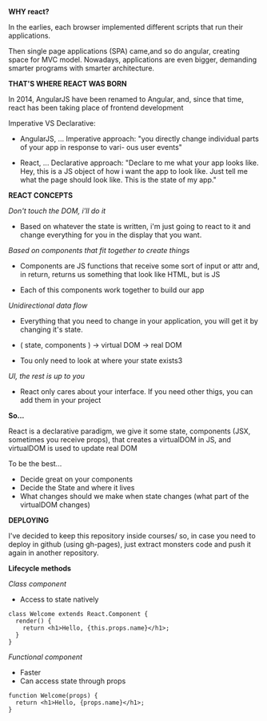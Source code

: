 **WHY react?**

In the earlies, each browser implemented different scripts that run their applications.

Then single page applications (SPA) came,and so do angular, creating space for MVC model. Nowadays, applications are even bigger, demanding smarter programs with smarter architecture.

**THAT'S WHERE REACT WAS BORN**

In 2014, AngularJS have been renamed to Angular,
and, since that time, react has been taking place
of frontend development

Imperative VS Declarative:

- AngularJS, ...
  Imperative approach: "you directly change
  individual parts of your app in response to vari-
  ous user events"

- React, ...
  Declarative approach: "Declare to me what your
  app looks like. Hey, this is a JS object of how
  i want the app to look like. Just tell me what
  the page should look like. This is the state of
  my app."

**REACT CONCEPTS**

_Don't touch the DOM, i'll do it_

- Based on whatever the state is written, i'm just going to react to it and change everything for you in the display that you want.

_Based on components that fit together to create things_

- Components are JS functions that receive some sort of input or attr and, in return, returns us something that look like HTML, but is JS

- Each of this components work together to build our app

_Unidirectional data flow_

- Everything that you need to change in your application, you will get it by changing it's state.

- ( state, components ) -> virtual DOM -> real DOM

- Tou only need to look at where your state exists3

_UI, the rest is up to you_

- React only cares about your interface. If you need other thigs, you can add them in your project

**So...**

React is a declarative paradigm, we give it some state, components (JSX, sometimes you receive props), that creates a virtualDOM in JS, and virtualDOM is used to update real DOM

To be the best...

- Decide great on your components
- Decide the State and where it lives
- What changes should we make when state changes (what part of the virtualDOM changes)

**DEPLOYING**

I've decided to keep this repository inside courses/ so, in case you need to deploy in github (using gh-pages), just extract monsters code and push it again in another repository.

**Lifecycle methods**

_Class component_

- Access to state natively

```
class Welcome extends React.Component {
  render() {
    return <h1>Hello, {this.props.name}</h1>;
  }
}
```

_Functional component_

- Faster
- Can access state through props

```
function Welcome(props) {
  return <h1>Hello, {props.name}</h1>;
}
```
